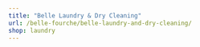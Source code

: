 ```yaml
---
title: "Belle Laundry & Dry Cleaning"
url: /belle-fourche/belle-laundry-and-dry-cleaning/
shop: laundry
---
```

